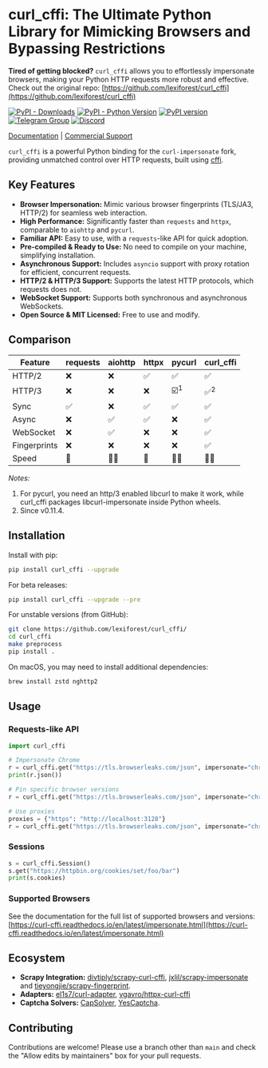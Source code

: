 # curl_cffi: The Ultimate Python Library for Mimicking Browsers and Bypassing Restrictions

**Tired of getting blocked?** `curl_cffi` allows you to effortlessly impersonate browsers, making your Python HTTP requests more robust and effective. Check out the original repo: [https://github.com/lexiforest/curl_cffi](https://github.com/lexiforest/curl_cffi)

[![PyPI - Downloads](https://img.shields.io/pypi/dm/curl-cffi)](https://pypi.org/project/curl-cffi/)
[![PyPI - Python Version](https://img.shields.io/pypi/pyversions/curl_cffi)](https://pypi.org/project/curl-cffi/)
[![PyPI version](https://badge.fury.io/py/curl-cffi.svg)](https://badge.fury.io/py/curl-cffi)
[![Telegram Group](https://img.shields.io/badge/Telegram%20Group-join-blue?logo=telegram)](https://t.me/+lL9n33eZp480MGM1)
[![Discord](https://img.shields.io/badge/Discord-join-purple?logo=blue)](https://discord.gg/kJqMHHgdn2)

[Documentation](https://curl-cffi.readthedocs.io) | [Commercial Support](https://impersonate.pro)

`curl_cffi` is a powerful Python binding for the `curl-impersonate` fork, providing unmatched control over HTTP requests, built using [cffi](https://cffi.readthedocs.io/en/latest/).

## Key Features

*   **Browser Impersonation:** Mimic various browser fingerprints (TLS/JA3, HTTP/2) for seamless web interaction.
*   **High Performance:**  Significantly faster than `requests` and `httpx`, comparable to `aiohttp` and `pycurl`.
*   **Familiar API:** Easy to use, with a `requests`-like API for quick adoption.
*   **Pre-compiled & Ready to Use:** No need to compile on your machine, simplifying installation.
*   **Asynchronous Support:** Includes `asyncio` support with proxy rotation for efficient, concurrent requests.
*   **HTTP/2 & HTTP/3 Support:**  Supports the latest HTTP protocols, which requests does not.
*   **WebSocket Support:**  Supports both synchronous and asynchronous WebSockets.
*   **Open Source & MIT Licensed:**  Free to use and modify.

## Comparison

| Feature         | requests | aiohttp | httpx | pycurl | curl_cffi |
|-----------------|----------|---------|-------|--------|-----------|
| HTTP/2          | ❌        | ❌       | ✅    | ✅     | ✅         |
| HTTP/3          | ❌        | ❌       | ❌    | ☑️<sup>1</sup> | ✅<sup>2</sup>      |
| Sync            | ✅        | ❌      | ✅    | ✅     | ✅        |
| Async           | ❌        | ✅      | ✅    | ❌     | ✅        |
| WebSocket       | ❌        | ✅      | ❌    | ❌     | ✅        |
| Fingerprints    | ❌        | ❌      | ❌    | ❌     | ✅        |
| Speed           | 🐇        | 🐇🐇     | 🐇   | 🐇🐇    | 🐇🐇       |

*Notes:*

1.  For pycurl, you need an http/3 enabled libcurl to make it work, while curl_cffi packages libcurl-impersonate inside Python wheels.
2.  Since v0.11.4.

## Installation

Install with pip:

```bash
pip install curl_cffi --upgrade
```

For beta releases:

```bash
pip install curl_cffi --upgrade --pre
```

For unstable versions (from GitHub):

```bash
git clone https://github.com/lexiforest/curl_cffi/
cd curl_cffi
make preprocess
pip install .
```

On macOS, you may need to install additional dependencies:

```bash
brew install zstd nghttp2
```

## Usage

### Requests-like API

```python
import curl_cffi

# Impersonate Chrome
r = curl_cffi.get("https://tls.browserleaks.com/json", impersonate="chrome")
print(r.json())

# Pin specific browser versions
r = curl_cffi.get("https://tls.browserleaks.com/json", impersonate="chrome124")

# Use proxies
proxies = {"https": "http://localhost:3128"}
r = curl_cffi.get("https://tls.browserleaks.com/json", impersonate="chrome", proxies=proxies)
```

### Sessions

```python
s = curl_cffi.Session()
s.get("https://httpbin.org/cookies/set/foo/bar")
print(s.cookies)
```

### Supported Browsers

See the documentation for the full list of supported browsers and versions: [https://curl-cffi.readthedocs.io/en/latest/impersonate.html](https://curl-cffi.readthedocs.io/en/latest/impersonate.html)

## Ecosystem

*   **Scrapy Integration:** [divtiply/scrapy-curl-cffi](https://github.com/divtiply/scrapy-curl-cffi), [jxlil/scrapy-impersonate](https://github.com/jxlil/scrapy-impersonate) and [tieyongjie/scrapy-fingerprint](https://github.com/tieyongjie/scrapy-fingerprint).
*   **Adapters:** [el1s7/curl-adapter](https://github.com/el1s7/curl-adapter), [vgavro/httpx-curl-cffi](https://github.com/vgavro/httpx-curl-cffi)
*   **Captcha Solvers:** [CapSolver](https://docs.capsolver.com/en/api/), [YesCaptcha](https://yescaptcha.atlassian.net/wiki/spaces/YESCAPTCHA/overview).

## Contributing

Contributions are welcome! Please use a branch other than `main` and check the "Allow edits by maintainers" box for your pull requests.